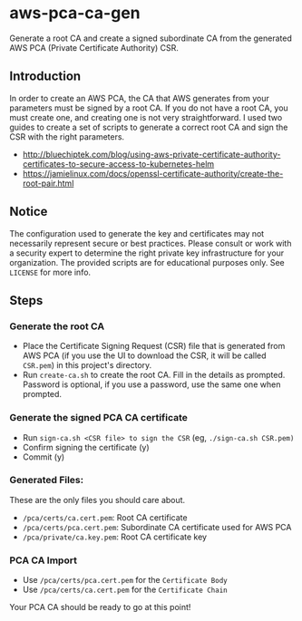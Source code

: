 # aws-pca-ca-gen

Generate a root CA and create a signed subordinate CA from the generated AWS PCA (Private Certificate Authority) CSR.

## Introduction

In order to create an AWS PCA, the CA that AWS generates from your parameters must be signed by a root CA. If you do not
have a root CA, you must create one, and creating one is not very straightforward. I used two guides to create a set of
scripts to generate a correct root CA and sign the CSR with the right parameters.

- http://bluechiptek.com/blog/using-aws-private-certificate-authority-certificates-to-secure-access-to-kubernetes-helm
- https://jamielinux.com/docs/openssl-certificate-authority/create-the-root-pair.html

## Notice

The configuration used to generate the key and certificates may not necessarily represent secure or best practices.
Please consult or work with a security expert to determine the right private key infrastructure for your organization.
The provided scripts are for educational purposes only. See `LICENSE` for more info.

## Steps

### Generate the root CA

- Place the Certificate Signing Request (CSR) file that is generated from AWS PCA (if you use the UI to download the
CSR, it will be called `CSR.pem`) in this project's directory.
- Run `create-ca.sh` to create the root CA. Fill in the details as prompted. Password is optional,
if you use a password, use the same one when prompted.

### Generate the signed PCA CA certificate

- Run `sign-ca.sh <CSR file> to sign the CSR` (eg, `./sign-ca.sh CSR.pem)`
- Confirm signing the certificate (y)
- Commit (y)

### Generated Files:

These are the only files you should care about.

- `/pca/certs/ca.cert.pem`: Root CA certificate
- `/pca/certs/pca.cert.pem`: Subordinate CA certificate used for AWS PCA
- `/pca/private/ca.key.pem`: Root CA certificate key

### PCA CA Import

- Use `/pca/certs/pca.cert.pem` for the `Certificate Body`
- Use `/pca/certs/ca.cert.pem` for the `Certificate Chain`

Your PCA CA should be ready to go at this point!
